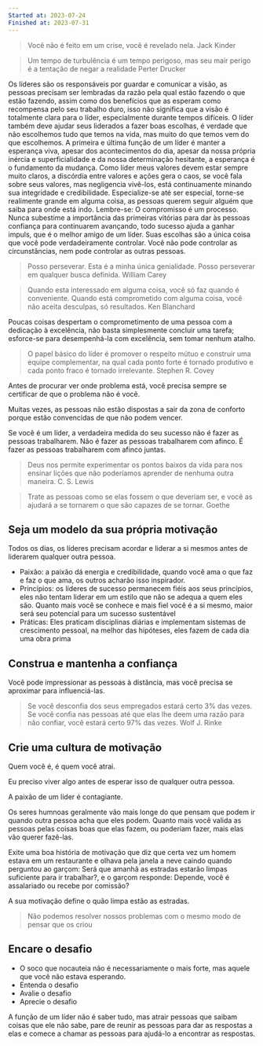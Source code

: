 ```yaml
---
Started at: 2023-07-24
Finished at: 2023-07-31
---
```


> Você não é feito em um crise, você é revelado nela. Jack Kinder

> Um tempo de turbulência é um tempo perigoso, mas seu mair perigo é a tentação de negar a realidade Perter Drucker

Os líderes são os responsáveis por guardar e comunicar a visão, as pessoas precisam ser lembradas da razão pela qual estão fazendo o que estão fazendo, assim como dos benefícios que as esperam como recompensa pelo seu trabalho duro, isso não significa que a visão é totalmente clara para o líder, especialmente durante tempos difíceis. O líder também deve ajudar seus liderados a fazer boas escolhas, é verdade que não escolhemos tudo que temos na vida, mas muito do que temos vem do que escolhemos. A primeira e última função de um líder é manter a esperança viva, apesar dos acontecimentos do dia, apesar da nossa própria inércia e superficialidade e da nossa determinação hesitante, a esperança é o fundamento da mudança. Como líder meus valores devem estar sempre muito claros, a discórdia entre valores e ações gera o caos, se você fala sobre seus valores, mas negligencia vivê-los, está continuamente minando sua integridade e credibilidade. Especialize-se até ser especial, torne-se realimente grande em alguma coisa, as pessoas querem seguir alguém que saiba para onde está indo. Lembre-se: O compromisso é um processo. Nunca subestime a importância das primeiras vitórias para dar às pessoas confiança para continuarem avançando, todo sucesso ajuda a ganhar impuls, que é o melhor amigo de um líder. Suas escolhas são a única coisa que você pode verdadeiramente controlar. Você não pode controlar as circunstâncias, nem pode controlar as outras pessoas.

> Posso perseverar. Esta é a minha única genialidade. Posso perseverar em qualquer busca definida. William Carey

> Quando esta interessado em alguma coisa, você só faz quando é conveniente. Quando está comprometido com alguma coisa, você não aceita desculpas, só resultados. Ken Blanchard

Poucas coisas despertam o comprometimento de uma pessoa com a dedicação à excelência, não basta simplesmente concluir uma tarefa; esforce-se para desempenhá-la com excelência, sem tomar nenhum atalho.

> O papel básico do líder é promover o respeito mútuo e construir uma equipe complementar, na qual cada ponto forte é tornado produtivo e cada ponto fraco é tornado irrelevante. Stephen R. Covey

Antes de procurar ver onde problema está, você precisa sempre se certificar de que o problema não é você.

Muitas vezes, as pessoas não estão dispostas a sair da zona de conforto porque estão convencidas de que não podem vencer.

Se você é um líder, a verdadeira medida do seu sucesso não é fazer as pessoas trabalharem. Não é fazer as pessoas trabalharem com afinco. É fazer as pessoas trabalharem com afinco juntas.

> Deus nos permite experimentar os pontos baixos da vida para nos ensinar lições que não poderíamos aprender de nenhuma outra maneira. C. S. Lewis

> Trate as pessoas como se elas fossem o que deveriam ser, e você as ajudará a se tornarem o que são capazes de se tornar. Goethe

## Seja um modelo da sua própria motivação

Todos os dias, os líderes precisam acordar e liderar a si mesmos antes de liderarem qualquer outra pessoa.

- Paixão: a paixão dá energia e credibilidade, quando você ama o que faz e faz o que ama, os outros acharão isso inspirador.
- Princípios: os líderes de sucesso permanecem fiéis aos seus princípios, eles não tentam liderar em um estilo que não se adequa a quem eles são. Quanto mais você se conhece e mais fiel você é a si mesmo, maior será seu potencial para um sucesso sustentável
- Práticas: Eles praticam disciplinas diárias e implementam sistemas de crescimento pessoal, na melhor das hipóteses, eles fazem de cada dia uma obra prima

## Construa e mantenha a confiança

Você pode impressionar as pessoas à distância, mas você precisa se aproximar para influenciá-las.

> Se você desconfia dos seus empregados estará certo 3% das vezes. Se você confia nas pessoas até que elas lhe deem uma razão para não confiar, você estará certo 97% das vezes. Wolf J. Rinke

## Crie uma cultura de motivação

Quem você é, é quem você atrai.

Eu preciso viver algo antes de esperar isso de qualquer outra pessoa.

A paixão de um líder é contagiante.

Os seres humnoas geralmente vão mais longe do que pensam que podem ir quando outra pessoa acha que eles podem. Quanto mais você valida as pessoas pelas coisas boas que elas fazem, ou poderiam fazer, mais elas vão querer fazê-las.

Exite uma boa história de motivação que diz que certa vez um homem estava em um restaurante e olhava pela janela a neve caindo quando perguntou ao garçom: Será que amanhã as estradas estarão limpas suficiente para ir trabalhar?, e o garçom responde: Depende, você é assalariado ou recebe por comissão?

A sua motivação define o quão limpa estão as estradas.

> Não podemos resolver nossos problemas com o mesmo modo de pensar que os criou

## Encare o desafio

- O soco que nocauteia não é necessariamente o mais forte, mas aquele que você não estava esperando.
- Entenda o desafio
- Avalie o desafio
- Aprecie o desafio

A função de um líder não é saber tudo, mas atrair pessoas que saibam coisas que ele não sabe, pare de reunir as pessoas para dar as respostas a elas e comece a chamar as pessoas para ajudá-lo a encontrar as respostas.